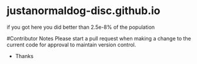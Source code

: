 # justanormaldog-disc.github.io

if you got here you did better than 2.5e-8% of the population

#Contributor Notes
Please start a pull request when making a change to the current code for approval to maintain version control. 
- Thanks
